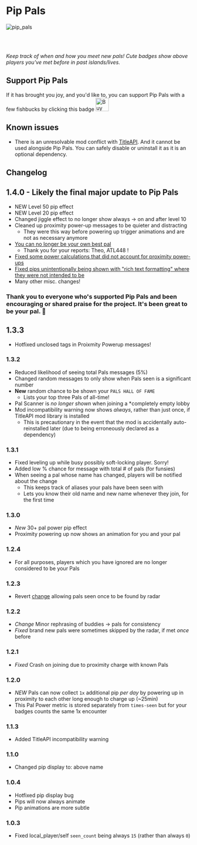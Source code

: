 # Pip Pals

![pip_pals](https://github.com/user-attachments/assets/99227833-300d-4fe3-9caf-cd2bbf2246b6)

<br/>
<br/>


_Keep track of when and how you meet new pals! Cute badges show above players you've met before in past islands/lives._



## Support Pip Pals

If it has brought you joy, and you'd like to, you can support Pip Pals with a few fishbucks by clicking this badge
<a href='https://ko-fi.com/A0A3YDMVY' target='_blank'><img height='36' style='border:0px;height:36px;' src='https://storage.ko-fi.com/cdn/kofi4.png?v=6' border='0' alt='Buy Me a Coffee at ko-fi.com' /></a>

## Known issues
- There is an unresolvable mod conflict with [TitleAPI](https://thunderstore.io/c/webfishing/p/LoafWF/TitleAPI/). 
And it cannot be used alongside Pip Pals. You can safely disable or uninstall it as it is an optional dependency.


## Changelog

## 1.4.0 - Likely the final major update to Pip Pals
- NEW Level 50 pip effect
- NEW Level 20 pip effect
- Changed jiggle effect to no longer show always -> on and after level 10
- Cleaned up proximity power-up messages to be quieter and distracting
    - They were this way before powering up trigger animations and are not as necessary anymore
- [You can no longer be your own best pal](https://github.com/binury/Toes.Pip-Pals/issues/5)
    - Thank you for your reports: Theo, ATL448 !
- [Fixed some power calculations that did not account for proximity power-ups](https://github.com/binury/Toes.Pip-Pals/issues/6)
- [Fixed pips unintentionally being shown with "rich text formatting" where they were not intended to be](https://github.com/binury/Toes.Pip-Pals/issues/3)
- Many other misc. changes!
### Thank you to everyone who's supported Pip Pals and been encouraging or shared praise for the project. It's been great to be your pal. 💖

## 1.3.3
- Hotfixed unclosed tags in Proixmity Powerup messages!

### 1.3.2
- Reduced likelihood of seeing total Pals messages (5%)
- Changed random messages to only show when Pals seen is a significant number
- **New** random chance to be shown your `PALS HALL OF FAME`
    - Lists your top three Pals of all-time!
- Pal Scanner is *no longer shown* when joining a *completely empty lobby
- Mod incompatibility warning now shows *always*, rather than just once, if TitleAPI mod library is installed
    - This is precautionary in the event that the mod is accidentally auto-reinstalled later (due to being erroneously declared as a dependency)

### 1.3.1
- Fixed leveling up while busy possibly soft-locking player. Sorry!
- Added low % chance for message with total # of pals (for funsies)
- When seeing a pal whose name has changed, players will be notified about the change
    - This keeps track of aliases your pals have been seen with
    - Lets you know their old name and new name whenever they join, for the first time

### 1.3.0
- *New* 30+ pal power pip effect
- Proximity powering up now shows an animation for you and your pal

### 1.2.4
- For all purposes, players which you have ignored are no longer considered to be your Pals

### 1.2.3
- Revert [change](#122) allowing pals seen once to be found by radar

### 1.2.2
- *Change* Minor rephrasing of buddies -> pals for consistency
- *Fixed* brand new pals were sometimes skipped by the radar, if met _once_ before

### 1.2.1
- *Fixed* Crash on joining due to proximity charge with known Pals

### 1.2.0
- *NEW* Pals can now collect `1x` additional pip _per day_ by powering up in proximity to each other long enough to charge up (~25min)
- This Pal Power metric is stored separately from `times-seen` but for your badges counts the same 1x encounter 

### 1.1.3
- Added TitleAPI incompatibility warning

### 1.1.0
- Changed pip display to: above name

### 1.0.4
- Hotfixed pip display bug
- Pips will now always animate
- Pip animations are more subtle

### 1.0.3
- Fixed local_player/self `seen_count` being always `15` (rather than always `0`)
